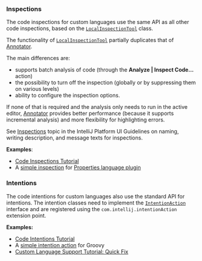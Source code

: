[//]: # (title: Code Inspections and Intentions)

<!-- Copyright 2000-2021 JetBrains s.r.o. and other contributors. Use of this source code is governed by the Apache 2.0 license that can be found in the LICENSE file. -->

### Inspections

The code inspections for custom languages use the same API as all other code inspections, based on the [`LocalInspectionTool`](upsource:///platform/analysis-api/src/com/intellij/codeInspection/LocalInspectionTool.java) class.

The functionality of [`LocalInspectionTool`](upsource:///platform/analysis-api/src/com/intellij/codeInspection/LocalInspectionTool.java) partially duplicates that of [Annotator](syntax_highlighting_and_error_highlighting.md#annotator).

The main differences are:
- supports batch analysis of code (through the **Analyze \| Inspect Code...** action)
- the possibility to turn off the inspection (globally or by suppressing them on various levels)
- ability to configure the inspection options.

If none of that is required and the analysis only needs to run in the active editor, [Annotator](syntax_highlighting_and_error_highlighting.md#annotator) provides better performance (because it supports incremental analysis) and more flexibility for highlighting errors.
                           
See [Inspections](https://jetbrains.design/intellij/text/inspections/) topic in the IntelliJ Platform UI Guidelines on naming, writing description, and message texts for inspections.

**Examples**:
- [Code Inspections Tutorial](code_inspections.md)
- A [simple inspection](upsource:///plugins/properties/properties-psi-impl/src/com/intellij/lang/properties/codeInspection/TrailingSpacesInPropertyInspection.java) for [Properties language plugin](upsource:///plugins/properties)

### Intentions

The code intentions for custom languages also use the standard API for intentions.
The intention classes need to implement the [`IntentionAction`](upsource:///platform/analysis-api/src/com/intellij/codeInsight/intention/IntentionAction.java) interface and are registered using the `com.intellij.intentionAction` extension point.

**Examples:**
- [Code Intentions Tutorial](code_intentions.md)
- A [simple intention action](upsource:///plugins/groovy/src/org/jetbrains/plugins/groovy/intentions/control/SplitIfIntention.java) for Groovy
- [Custom Language Support Tutorial: Quick Fix](quick_fix.md)